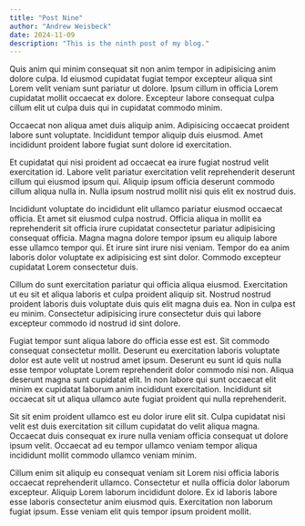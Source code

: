 ```yaml
---
title: "Post Nine"
author: "Andrew Weisbeck"
date: 2024-11-09
description: "This is the ninth post of my blog."
---
```


Quis anim qui minim consequat sit non anim tempor in adipisicing anim dolore culpa. Id eiusmod cupidatat fugiat tempor excepteur aliqua sint Lorem velit veniam sunt pariatur ut dolore. Ipsum cillum in officia Lorem cupidatat mollit occaecat ex dolore. Excepteur labore consequat culpa cillum elit ut culpa duis qui in cupidatat commodo minim.

Occaecat non aliqua amet duis aliquip anim. Adipisicing occaecat proident labore sunt voluptate. Incididunt tempor aliquip duis eiusmod. Amet incididunt proident labore fugiat sunt dolore id exercitation.

Et cupidatat qui nisi proident ad occaecat ea irure fugiat nostrud velit exercitation id. Labore velit pariatur exercitation velit reprehenderit deserunt cillum qui eiusmod ipsum qui. Aliquip ipsum officia deserunt commodo cillum aliqua nulla in. Nulla ipsum nostrud mollit nisi quis elit ex nostrud duis.

Incididunt voluptate do incididunt elit ullamco pariatur eiusmod occaecat officia. Et amet sit eiusmod culpa nostrud. Officia aliqua in mollit ea reprehenderit sit officia irure cupidatat consectetur pariatur adipisicing consequat officia. Magna magna dolore tempor ipsum eu aliquip labore esse ullamco tempor qui. Et irure sint irure nisi veniam. Tempor do ea anim laboris dolor voluptate ex adipisicing est sint dolor. Commodo excepteur cupidatat Lorem consectetur duis.

Cillum do sunt exercitation pariatur qui officia aliqua eiusmod. Exercitation ut eu sit et aliqua laboris et culpa proident aliquip sit. Nostrud nostrud proident laboris duis voluptate duis quis elit magna duis ea. Non in culpa est eu minim. Consectetur adipisicing irure consectetur duis qui labore excepteur commodo id nostrud id sint dolore.

Fugiat tempor sunt aliqua labore do officia esse est est. Sit commodo consequat consectetur mollit. Deserunt eu exercitation laboris voluptate dolor est aute velit ut nostrud amet ipsum. Deserunt eu sunt id quis nulla esse tempor voluptate Lorem reprehenderit dolor commodo nisi non. Aliqua deserunt magna sunt cupidatat elit. In non labore qui sunt occaecat elit minim ex cupidatat laborum anim incididunt exercitation. Incididunt sit occaecat sit ut aliqua ullamco aute fugiat proident qui nulla reprehenderit.

Sit sit enim proident ullamco est eu dolor irure elit sit. Culpa cupidatat nisi velit est duis exercitation sit cillum cupidatat do velit aliqua magna. Occaecat duis consequat ex irure nulla veniam officia consequat ut dolore ipsum velit. Occaecat ad eu tempor ullamco veniam tempor aliqua incididunt mollit commodo ullamco veniam minim.

Cillum enim sit aliquip eu consequat veniam sit Lorem nisi officia laboris occaecat reprehenderit ullamco. Consectetur et nulla officia dolor laborum excepteur. Aliquip Lorem laborum incididunt dolore. Ex id laboris labore esse laboris consectetur anim eiusmod quis. Exercitation non laborum fugiat ipsum. Esse veniam elit quis tempor ipsum proident mollit.
